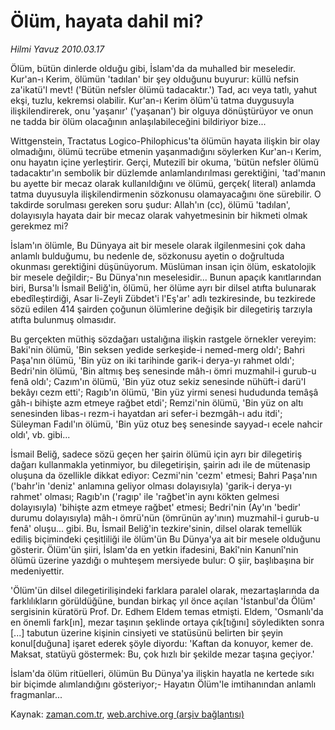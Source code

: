 # Ölüm, hayata dahil mi?

*Hilmi Yavuz 2010.03.17*

<tr><td class="metin" colspan="2" style="padding-top: 20px; padding-left: 5px; ">Ölüm, bütün dinlerde olduğu gibi, İslam'da da muhalled bir meseledir. Kur'an-ı Kerim, ölümün 'tadılan' bir şey olduğunu buyurur: küllü nefsin za'ikatü'l mevt! ('Bütün nefsler ölümü tadacaktır.') Tad, acı veya tatlı, yahut ekşi, tuzlu, kekremsi olabilir. Kur'an-ı Kerim ölüm'ü tatma duygusuyla ilişkilendirerek, onu 'yaşanır' ('yaşanan') bir olguya dönüştürüyor ve onun ne tadda bir ölüm olacağının anlaşılabileceğini bildiriyor bize...</td></tr><tr><td class="metin" colspan="2" style="padding-top: 20px; padding-left: 5px; "><p>Wittgenstein, Tractatus Logico-Philophicus'ta ölümün hayata ilişkin bir olay olmadığını, ölümü tecrübe etmenin yaşanmadığını söylerken Kur'an-ı Kerim, onu hayatın içine yerleştirir. Gerçi, Mutezilî bir okuma, 'bütün nefsler ölümü tadacaktır'ın sembolik bir düzlemde anlamlandırılması gerektiğini, 'tad'manın bu ayette bir mecaz olarak kullanıldığını ve ölümü, gerçek( literal) anlamda tatma duyusuyla ilişkilendirmenin sözkonusu olamayacağını öne sürebilir. O takdirde sorulması gereken soru şudur: Allah'ın (cc), ölümü 'tadılan', dolayısıyla hayata dair bir mecaz olarak vahyetmesinin bir hikmeti olmak gerekmez mi?
<p>İslam'ın ölümle, Bu Dünyaya ait bir mesele olarak ilgilenmesini çok daha anlamlı bulduğumu, bu nedenle de, sözkonusu ayetin o doğrultuda okunması gerektiğini düşünüyorum. Müslüman insan için ölüm, eskatolojik bir mesele değildir;- Bu Dünya'nın meselesidir... Bunun apaçık kanıtlarından biri, Bursa'lı İsmail Beliğ'in, ölümü, her ölüme ayrı bir dilsel atıfta bulunarak ebedîleştirdiği, Asar li-Zeyli Zübdet'i l'Eş'ar' adlı tezkiresinde, bu tezkirede sözü edilen 414 şairden çoğunun ölümlerine değişik bir dilegetiriş tarzıyla atıfta bulunmuş olmasıdır.
<p>Bu gerçekten müthiş sözdağarı ustalığına ilişkin rastgele örnekler vereyim: Baki'nin ölümü, 'Bin seksen yedide serkeşide-i nemed-merg oldı'; Bahri Paşa'nın ölümü, 'Bin yüz on iki tarihinde garik-i derya-yı rahmet oldı'; Bedri'nin ölümü, 'Bin altmış beş senesinde mâh-ı ömri muzmahil-i gurub-u fenâ oldı'; Cazım'ın ölümü, 'Bin yüz otuz sekiz senesinde nühüft-i darü'l bekâyı cezm etti'; Ragıb'ın ölümü, 'Bin yüz yirmi senesi hududunda temâşâ gâh-ı bihişte azm etmeye rağbet etdi'; Remzi'nin ölümü, 'Bin yüz on altı senesinden libas-ı rezm-i hayatdan ari sefer-i bezmgâh-ı adu itdi'; Süleyman Fadıl'ın ölümü, 'Bin yüz otuz beş senesinde sayyad-ı ecele nahcir oldı', vb. gibi...
<p>İsmail Beliğ, sadece sözü geçen her şairin ölümü için ayrı bir dilegetiriş dağarı kullanmakla yetinmiyor, bu dilegetirişin, şairin adı ile de mütenasip oluşuna da özellikle dikkat ediyor: Cezmi'nin 'cezm' etmesi; Bahri Paşa'nın ('bahr'in 'deniz' anlamına geliyor olması dolayısıyla) 'garik-i derya-yı rahmet' olması; Ragıb'ın ('ragıp' ile 'rağbet'in aynı kökten gelmesi dolayısıyla) 'bihişte azm etmeye rağbet' etmesi; Bedri'nin (Ay'ın 'bedir' durumu dolayısıyla) mâh-ı ömrü'nün (ömrünün ay'ının) muzmahil-i gurub-u fenâ' oluşu... gibi. Bu, İsmail Beliğ'in tezkire'sinin, dilsel olarak temellük ediliş biçimindeki çeşitliliği ile ölüm'ün Bu Dünya'ya ait bir mesele olduğunu gösterir. Ölüm'ün şiiri, İslam'da en yetkin ifadesini, Bakî'nin Kanunî'nin ölümü üzerine yazdığı o muhteşem mersiyede bulur: O şiir, başlıbaşına bir medeniyettir.
<p>'Ölüm'ün dilsel dilegetirilişindeki farklara paralel olarak, mezartaşlarında da farklılıkların görüldüğüne, bundan birkaç yıl önce açılan 'İstanbul'da Ölüm' sergisinin küratörü Prof. Dr. Edhem Eldem temas etmişti. Eldem, 'Osmanlı'da en önemli fark[ın], mezar taşının şeklinde ortaya çık[tığını] söyledikten sonra [...] tabutun üzerine kişinin cinsiyeti ve statüsünü belirten bir şeyin konul[duğuna] işaret ederek şöyle diyordu: 'Kaftan da konuyor, kemer de. Maksat, statüyü göstermek: Bu, çok hızlı bir şekilde mezar taşına geçiyor.'
<p>İslam'da ölüm ritüelleri, ölümün Bu Dünya'ya ilişkin hayatla ne kertede sıkı bir biçimde alımlandığını gösteriyor;- Hayatın Ölüm'le imtihanından anlamlı fragmanlar... <br/></p></p></p></p></p></p></td></tr>

Kaynak: [zaman.com.tr](http://zaman.com.tr/yazar.do?yazino=962539), [web.archive.org (arşiv bağlantısı)](http://web.archive.org/web/20100330222938/http://www.zaman.com.tr:80/yazar.do?yazino=962539)
